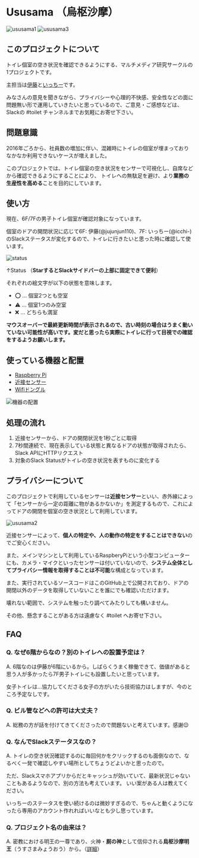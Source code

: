 # Ususama （烏枢沙摩）

![ususama1](https://user-images.githubusercontent.com/4201520/27992828-da035b2e-64d7-11e7-9a34-98a981637fd6.jpg)
![ususama3](https://user-images.githubusercontent.com/4201520/27992829-da058160-64d7-11e7-88cb-fe3d57447d8f.jpg)

## このプロジェクトについて

トイレ個室の空き状況を確認できるようにする、マルチメディア研究サークルの1プロジェクトです。

主担当は[伊藤](https://github.com/jujunjun110)と[いっちー](https://github.com/icchii0618)です。

みなさんの意見を聞きながら、プライバシーや心理的不快感、安全性などの面に問題無い形で運用していきたいと思っているので、ご意見・ご感想などは、Slackの #toilet チャンネルまでお気軽にお寄せ下さい。

## 問題意識

2016年ごろから、社員数の増加に伴い、混雑時にトイレの個室が埋まっておりなかなか利用できないケースが増えました。

このプロジェクトでは、トイレ個室の空き状況をセンサーで可視化し、自席などから確認できるようにすることにより、
トイレへの無駄足を避け、より**業務の生産性を高める**ことを目的にしています。

## 使い方

現在、6F/7Fの男子トイレ個室が確認対象になっています。

個室のドアの開閉状況に応じて6F: 伊藤(@jujunjun110)、7F: いっちー(@icchi-)のSlackステータスが変化するので、トイレに行きたいと思った時に確認して使います。

![status](https://user-images.githubusercontent.com/4201520/27992859-a64bce96-64d8-11e7-93ed-f2056b506a9c.png)

↑Status （**StarするとSlackサイドバーの上部に固定できて便利**）

それぞれの絵文字が以下の状態を意味します。

- ⭕ ... 個室2つとも空室
- ⚠️ ... 個室1つのみ空室
- ❌ ... どちらも満室

**マウスオーバーで最終更新時間が表示されるので、古い時刻の場合はうまく動いていない可能性が高いです。変だと思ったら実際にトイレに行って目視での確認をするようお願いします。**

## 使っている機器と配置
- [Raspberry Pi](https://ja.wikipedia.org/wiki/Raspberry_Pi)
- [近接センサー](https://www.pololu.com/product/2579)
- [Wifiドングル](https://www.amazon.co.jp/dp/B004AP8QKM)

![機器の配置](https://user-images.githubusercontent.com/4201520/28625462-5144a972-7257-11e7-8729-a072d76ab5d6.png)


## 処理の流れ
1. 近接センサーから、ドアの開閉状況を1秒ごとに取得
2. 7秒間連続で、現在表示している状態と異なるドアの状態が取得されたら、Slack APIにHTTPリクエスト
3. 対象のSlack Statusがトイレの空き状況を表すものに変化する

## プライバシーについて
このプロジェクトで利用しているセンサーは**近接センサー**といい、赤外線によって「センサーから一定の距離に物があるかないか」を測定するもので、これによってドアの開閉を個室の空き状況として利用しています。

![ususama2](https://user-images.githubusercontent.com/4201520/27992827-da032cee-64d7-11e7-86ed-d99956c4cbbd.jpg)

近接センサーによって、**個人の特定や、人の動作の特定をすることはできない**のでご安心ください。

また、メインマシンとして利用しているRaspberyPiという小型コンピューターにも、カメラ・マイクといったセンサーは付いていないので、**システム全体としてプライバシー情報を取得することは不可能**な構成となっています。

また、実行されているソースコードはこのGitHub上で公開されており、ドアの開閉以外のデータを取得していないことを誰にでも確認いただけます。

壊れない範囲で、システムを触ったり調べてみたりしても構いません。

その他、懸念することがある方は遠慮なく #toilet へお寄せ下さい。

## FAQ

### Q. なぜ6階からなの？別のトイレへの設置予定は？

A. 6階なのは伊藤が6階にいるから。しばらくうまく稼働できて、価値があると思う人が多かったら7F男子トイレにも設置したいと思っています。

女子トイレは...協力してくださる女子の方がいたら技術協力はしますが、今のところ予定なしです。

### Q. ビル管などへの許可は大丈夫？

A. 総務の方が話を付けてきてくださったので問題ないと考えています。感謝😌

### Q. なんでSlackステータスなの？

A. トイレの空き状況確認するのに毎回何かをクリックするのも面倒なので、なるべく一発で確認しやすい場所としてちょうどよいかと思ったので。

ただ、Slackスマホアプリからだとキャッシュが効いていて、最新状況じゃないこともあるようなので、別の方法も考えています。
いい案がある人は教えてください。

いっちーのステータスを使い続けるのは微妙すぎるので、ちゃんと動くようになったら専用のアカウント作れればいいなとも少し思っています。

### Q. プロジェクト名の由来は？

A. 密教における明王の一尊であり、火神・**厠の神**として信仰される**烏枢沙摩明王**（うすさまみょうおう）から。（[詳細](https://ja.wikipedia.org/wiki/%E7%83%8F%E6%9E%A2%E6%B2%99%E6%91%A9%E6%98%8E%E7%8E%8B)）

